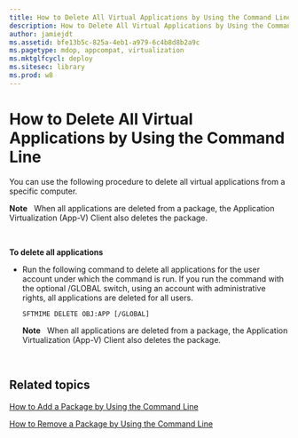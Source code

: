 ```yaml
---
title: How to Delete All Virtual Applications by Using the Command Line
description: How to Delete All Virtual Applications by Using the Command Line
author: jamiejdt
ms.assetid: bfe13b5c-825a-4eb1-a979-6c4b8d8b2a9c
ms.pagetype: mdop, appcompat, virtualization
ms.mktglfcycl: deploy
ms.sitesec: library
ms.prod: w8
---
```



# How to Delete All Virtual Applications by Using the Command Line


You can use the following procedure to delete all virtual applications from a specific computer.

**Note**  
When all applications are deleted from a package, the Application Virtualization (App-V) Client also deletes the package.

 

**To delete all applications**

-   Run the following command to delete all applications for the user account under which the command is run. If you run the command with the optional /GLOBAL switch, using an account with administrative rights, all applications are deleted for all users.

    `SFTMIME DELETE OBJ:APP [/GLOBAL]`

    **Note**  
    When all applications are deleted from a package, the Application Virtualization (App-V) Client also deletes the package.

     

## Related topics


[How to Add a Package by Using the Command Line](how-to-add-a-package-by-using-the-command-line.md)

[How to Remove a Package by Using the Command Line](how-to-remove-a-package-by-using-the-command-line.md)

 

 





